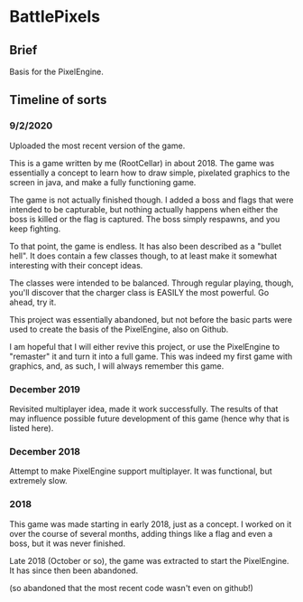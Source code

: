 # BattlePixels

## Brief

Basis for the PixelEngine.

## Timeline of sorts

### 9/2/2020

Uploaded the most recent version of the game.

This is a game written by me (RootCellar) in about 2018. The game was essentially a concept to learn how to draw simple, pixelated graphics to the screen in java, and make a fully functioning game.

The game is not actually finished though. I added a boss and flags that were intended to be capturable, but nothing actually happens when either the boss is killed or the flag is captured. The boss simply respawns, and you keep fighting.

To that point, the game is endless. It has also been described as a "bullet hell". It does contain a few classes though, to at least make it somewhat interesting with their concept ideas.

The classes were intended to be balanced. Through regular playing, though, you'll discover that the charger class is EASILY the most powerful. Go ahead, try it.

This project was essentially abandoned, but not before the basic parts were used to create the basis of the PixelEngine, also on Github.

I am hopeful that I will either revive this project, or use the PixelEngine to "remaster" it and turn it into a full game. This was indeed my first game with graphics, and, as such, I will always remember this game.

### December 2019

Revisited multiplayer idea, made it work successfully. The results of that may influence possible future development of this game (hence why that is listed here).

### December 2018

Attempt to make PixelEngine support multiplayer. It was functional, but extremely slow.

### 2018

This game was made starting in early 2018, just as a concept. I worked on it over the course of several months, adding things like a flag and even a boss, but it was never finished.

Late 2018 (October or so), the game was extracted to start the PixelEngine. It has since then been abandoned.

(so abandoned that the most recent code wasn't even on github!)



